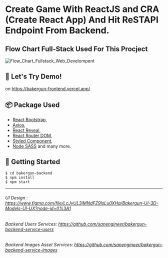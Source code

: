 # Create Game With ReactJS and CRA (Create React App) And Hit  ReSTAPI Endpoint From Backend.

## Flow Chart Full-Stack Used For This Procject
![Flow_Chart_Fullstack_Web_Develompent](https://res.cloudinary.com/dsv9w1ey3/image/upload/v1604595086/github-images/Fullstack_Web_Developers_Simple_Flow_Chart_zpdn9t.png)

## 🏓 Let's Try Demo! 
on https://bakergun-frontend.vercel.app/

## 📦 Package Used
  - [React Bootstrap](https://github.com/react-bootstrap/react-bootstrap),
  - [Axios](https://github.com/axios/axios),
  - [React Reveal](https://github.com/rnosov/react-reveal),
  - [React Router DOM](https://github.com/ReactTraining/react-router),
  - [Styled Component](https://github.com/styled-components/styled-components),
  - [Node SASS](https://github.com/sass/node-sass) and many more.

## 🚀 Getting Started 
    $ cd bakergun-backend
    $ npm install
    $ npm start

---

###### UI Design : https://www.figma.com/file/LcJvUL3iMNdFZ9lsLu0XHq/Bakergun-UI-3D-Models-UI-UX?node-id=0%3A1

###### Backend Users Services: https://github.com/sanengineer/bakergun-backend-service-users

###### Backend Images Asset Services: https://github.com/sanengineer/bakergun-backend-service-images
